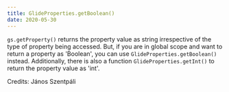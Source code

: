 ```yaml
---
title: GlideProperties.getBoolean()
date: 2020-05-30
---
```


`gs.getProperty()` returns the property value as string irrespective of the type of property being accessed. But, if you are in global scope and want to return a property as 'Boolean', you can use `GlideProperties.getBoolean()` instead. Additionally, there is also a function `GlideProperties.getInt()` to return the property value as 'int'.

Credits: János Szentpáli